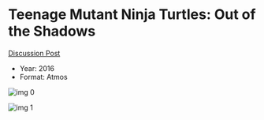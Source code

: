 # Teenage Mutant Ninja Turtles: Out of the Shadows

[Discussion Post](https://www.avsforum.com/threads/bass-eq-for-filtered-movies.2995212/post-56974136)

* Year: 2016
* Format: Atmos

![img 0](https://i.imgur.com/vMVJ3JI.jpg)

![img 1](https://i.imgur.com/2nWrp1n.png)

